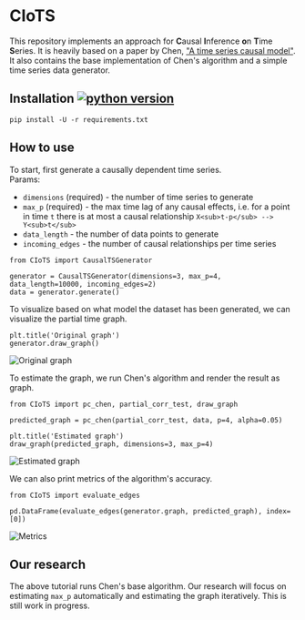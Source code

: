 # CIoTS
This repository implements an approach for **C**ausal **I**nference **o**n **T**ime **S**eries. It is heavily based on a paper by Chen, ["A time series causal model"](https://mpra.ub.uni-muenchen.de/24841/1/MPRA_paper_24841.pdf).  
It also contains the base implementation of Chen's algorithm and a simple time series data generator.

## Installation [![python version](https://img.shields.io/badge/python-3.6-blue.svg)](https://www.python.org/downloads/)
```
pip install -U -r requirements.txt
```

## How to use

To start, first generate a causally dependent time series.  
Params:  
* `dimensions` (required) - the number of time series to generate 
* `max_p` (required) - the max time lag of any causal effects, i.e. for a point in time `t` there is at most a causal relationship `X<sub>t-p</sub> --> Y<sub>t</sub>`
* `data_length` - the number of data points to generate
* `incoming_edges` - the number of causal relationships per time series

```
from CIoTS import CausalTSGenerator

generator = CausalTSGenerator(dimensions=3, max_p=4, data_length=10000, incoming_edges=2)
data = generator.generate()
```

To visualize based on what model the dataset has been generated, we can visualize the partial time graph.

```
plt.title('Original graph')
generator.draw_graph()
```
![Original graph](https://user-images.githubusercontent.com/2228622/41195070-25e082cc-6c27-11e8-873f-16b003b7b998.png)

To estimate the graph, we run Chen's algorithm and render the result as graph.

```
from CIoTS import pc_chen, partial_corr_test, draw_graph

predicted_graph = pc_chen(partial_corr_test, data, p=4, alpha=0.05)

plt.title('Estimated graph')
draw_graph(predicted_graph, dimensions=3, max_p=4)
```
![Estimated graph](https://user-images.githubusercontent.com/2228622/41195069-25c32538-6c27-11e8-8abb-7d4205fb1a7d.png)

We can also print metrics of the algorithm's accuracy.
```
from CIoTS import evaluate_edges

pd.DataFrame(evaluate_edges(generator.graph, predicted_graph), index=[0])
```
![Metrics](https://user-images.githubusercontent.com/2228622/41195078-418f87c0-6c27-11e8-8fd5-9b1b719097a1.png)

## Our research

The above tutorial runs Chen's base algorithm. Our research will focus on estimating `max_p` automatically and estimating the graph iteratively. This is still work in progress.
